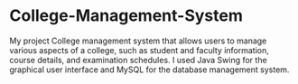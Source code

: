 # College-Management-System
My project College management system that allows users to manage various aspects of a college, such as student and faculty information, course details, and examination schedules. I used Java Swing for the graphical user interface and MySQL for the database management system.

